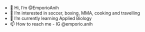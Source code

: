 - 👋 Hi, I’m @EmporioAnih
- 👀 I’m interested in soccer, boxing, MMA, cooking and travelling
- 🌱 I’m currently learning Applied Biology
- 📫 How to reach me - IG @emporio.anih 

<!---
EmporioAnih/EmporioAnih is a ✨ special ✨ repository because its `README.md` (this file) appears on your GitHub profile.
You can click the Preview link to take a look at your changes.
--->
